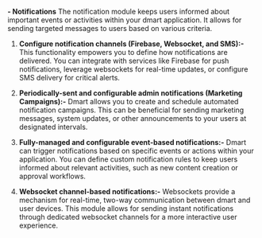 **- Notifications**
The notification module keeps users informed about important events or activities within your dmart application. It allows for sending targeted messages to users based on various criteria.

1.  **Configure notification channels (Firebase, Websocket, and SMS):-**
    This functionality empowers you to define how notifications are delivered. You can integrate with services like Firebase for push notifications, leverage websockets for real-time updates, or configure SMS delivery for critical alerts.

2.  **Periodically-sent and configurable admin notifications (Marketing
    Campaigns):-**
    Dmart allows you to create and schedule automated notification campaigns. This can be beneficial for sending marketing messages, system updates, or other announcements to your users at designated intervals.

3.  **Fully-managed and configurable event-based notifications:-**
    Dmart can trigger notifications based on specific events or actions within your application. You can define custom notification rules to keep users informed about relevant activities, such as new content creation or approval workflows.

4.  **Websocket channel-based notifications:-**
    Websockets provide a mechanism for real-time, two-way communication between dmart and user devices. This module allows for sending instant notifications through dedicated websocket channels for a more interactive user experience.
